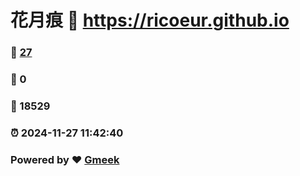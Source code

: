 # 花月痕 :link: https://ricoeur.github.io 
### :page_facing_up: [27](https://ricoeur.github.io/tag.html) 
### :speech_balloon: 0 
### :hibiscus: 18529 
### :alarm_clock: 2024-11-27 11:42:40 
### Powered by :heart: [Gmeek](https://github.com/Meekdai/Gmeek)
